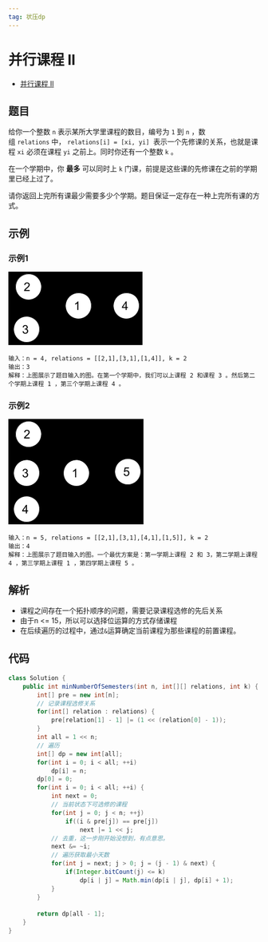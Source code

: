 ```yaml
---
tag: 状压dp
---
```


# 并行课程 II

- [并行课程 II](https://leetcode.cn/problems/parallel-courses-ii/)

## 题目
给你一个整数 `n` 表示某所大学里课程的数目，编号为 `1` 到 `n` ，数组 `relations` 中， `relations[i] = [xi, yi]`  表示一个先修课的关系，也就是课程 `xi` 必须在课程 `yi` 之前上。同时你还有一个整数 `k` 。

在一个学期中，你 **最多** 可以同时上 `k` 门课，前提是这些课的先修课在之前的学期里已经上过了。

请你返回上完所有课最少需要多少个学期。题目保证一定存在一种上完所有课的方式。

## 示例
### 示例1
![图 1](../image/069a42081001008d743fc177d7c4d37213445d063570af5b60c62b1ce3a93706.png)  
``` text
输入：n = 4, relations = [[2,1],[3,1],[1,4]], k = 2
输出：3 
解释：上图展示了题目输入的图。在第一个学期中，我们可以上课程 2 和课程 3 。然后第二个学期上课程 1 ，第三个学期上课程 4 。
```
### 示例2
![图 2](../image/1c0550d805d36677fa9ddca898b8c3cada43aecaa74781bee897f41ba6a7785b.png)  
``` text
输入：n = 5, relations = [[2,1],[3,1],[4,1],[1,5]], k = 2
输出：4 
解释：上图展示了题目输入的图。一个最优方案是：第一学期上课程 2 和 3，第二学期上课程 4 ，第三学期上课程 1 ，第四学期上课程 5 。
```

## 解析
- 课程之间存在一个拓扑顺序的问题，需要记录课程选修的先后关系
- 由于n <= 15，所以可以选择位运算的方式存储课程
- 在后续遍历的过程中，通过`&`运算确定当前课程为那些课程的前置课程。

## 代码
``` java
class Solution {
    public int minNumberOfSemesters(int n, int[][] relations, int k) {
        int[] pre = new int[n];
        // 记录课程选修关系
        for(int[] relation : relations) {
            pre[relation[1] - 1] |= (1 << (relation[0] - 1));
        }
        int all = 1 << n;
        // 遍历
        int[] dp = new int[all];
        for(int i = 0; i < all; ++i)
            dp[i] = n;
        dp[0] = 0;
        for(int i = 0; i < all; ++i) {
            int next = 0;
            // 当前状态下可选修的课程
            for(int j = 0; j < n; ++j)
                if((i & pre[j]) == pre[j])
                    next |= 1 << j;
            // 去重，这一步刚开始没想到，有点意思。
            next &= ~i;
            // 遍历获取最小天数
            for(int j = next; j > 0; j = (j - 1) & next) {
                if(Integer.bitCount(j) <= k)
                    dp[i | j] = Math.min(dp[i | j], dp[i] + 1);
            }
        }

        return dp[all - 1];
    }
}
```